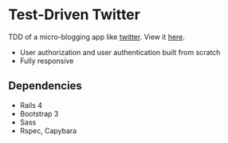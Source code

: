 Test-Driven Twitter
===================
TDD of a micro-blogging app like [twitter](https://twitter.com/thedanbender).
View it [here](https://tdd-twitter.herokuapp.com/).

* User authorization and user authentication built from scratch
* Fully responsive

## Dependencies
* Rails 4
* Bootstrap 3
* Sass
* Rspec, Capybara